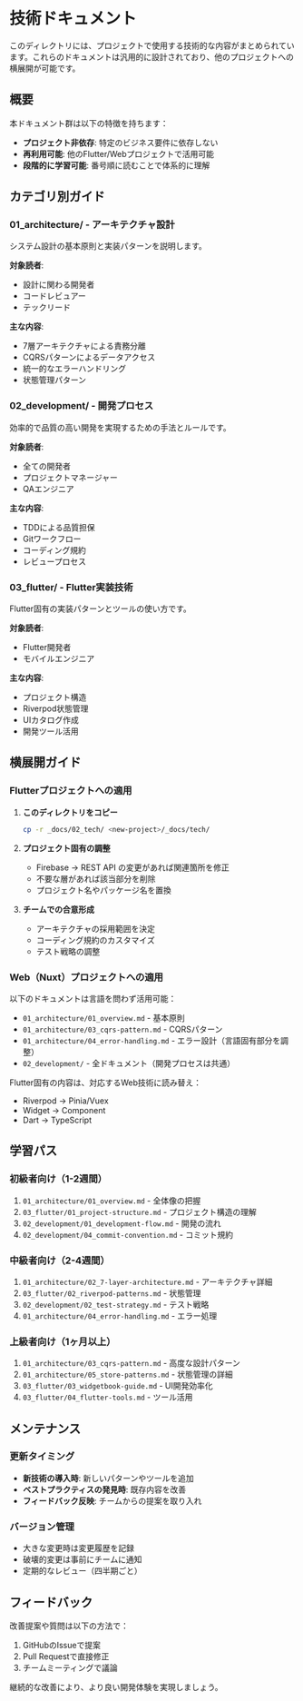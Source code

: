 # 技術ドキュメント

このディレクトリには、プロジェクトで使用する技術的な内容がまとめられています。これらのドキュメントは汎用的に設計されており、他のプロジェクトへの横展開が可能です。

## 概要

本ドキュメント群は以下の特徴を持ちます：

- **プロジェクト非依存**: 特定のビジネス要件に依存しない
- **再利用可能**: 他のFlutter/Webプロジェクトで活用可能
- **段階的に学習可能**: 番号順に読むことで体系的に理解

## カテゴリ別ガイド

### 01_architecture/ - アーキテクチャ設計

システム設計の基本原則と実装パターンを説明します。

**対象読者**:

- 設計に関わる開発者
- コードレビュアー
- テックリード

**主な内容**:

- 7層アーキテクチャによる責務分離
- CQRSパターンによるデータアクセス
- 統一的なエラーハンドリング
- 状態管理パターン

### 02_development/ - 開発プロセス

効率的で品質の高い開発を実現するための手法とルールです。

**対象読者**:

- 全ての開発者
- プロジェクトマネージャー
- QAエンジニア

**主な内容**:

- TDDによる品質担保
- Gitワークフロー
- コーディング規約
- レビュープロセス

### 03_flutter/ - Flutter実装技術

Flutter固有の実装パターンとツールの使い方です。

**対象読者**:

- Flutter開発者
- モバイルエンジニア

**主な内容**:

- プロジェクト構造
- Riverpod状態管理
- UIカタログ作成
- 開発ツール活用

## 横展開ガイド

### Flutterプロジェクトへの適用

1. **このディレクトリをコピー**

   ```bash
   cp -r _docs/02_tech/ <new-project>/_docs/tech/
   ```

2. **プロジェクト固有の調整**
   - Firebase → REST API の変更があれば関連箇所を修正
   - 不要な層があれば該当部分を削除
   - プロジェクト名やパッケージ名を置換

3. **チームでの合意形成**
   - アーキテクチャの採用範囲を決定
   - コーディング規約のカスタマイズ
   - テスト戦略の調整

### Web（Nuxt）プロジェクトへの適用

以下のドキュメントは言語を問わず活用可能：

- `01_architecture/01_overview.md` - 基本原則
- `01_architecture/03_cqrs-pattern.md` - CQRSパターン
- `01_architecture/04_error-handling.md` - エラー設計（言語固有部分を調整）
- `02_development/` - 全ドキュメント（開発プロセスは共通）

Flutter固有の内容は、対応するWeb技術に読み替え：

- Riverpod → Pinia/Vuex
- Widget → Component
- Dart → TypeScript

## 学習パス

### 初級者向け（1-2週間）

1. `01_architecture/01_overview.md` - 全体像の把握
2. `03_flutter/01_project-structure.md` - プロジェクト構造の理解
3. `02_development/01_development-flow.md` - 開発の流れ
4. `02_development/04_commit-convention.md` - コミット規約

### 中級者向け（2-4週間）

1. `01_architecture/02_7-layer-architecture.md` - アーキテクチャ詳細
2. `03_flutter/02_riverpod-patterns.md` - 状態管理
3. `02_development/02_test-strategy.md` - テスト戦略
4. `01_architecture/04_error-handling.md` - エラー処理

### 上級者向け（1ヶ月以上）

1. `01_architecture/03_cqrs-pattern.md` - 高度な設計パターン
2. `01_architecture/05_store-patterns.md` - 状態管理の詳細
3. `03_flutter/03_widgetbook-guide.md` - UI開発効率化
4. `03_flutter/04_flutter-tools.md` - ツール活用

## メンテナンス

### 更新タイミング

- **新技術の導入時**: 新しいパターンやツールを追加
- **ベストプラクティスの発見時**: 既存内容を改善
- **フィードバック反映**: チームからの提案を取り入れ

### バージョン管理

- 大きな変更時は変更履歴を記録
- 破壊的変更は事前にチームに通知
- 定期的なレビュー（四半期ごと）

## フィードバック

改善提案や質問は以下の方法で：

1. GitHubのIssueで提案
2. Pull Requestで直接修正
3. チームミーティングで議論

継続的な改善により、より良い開発体験を実現しましょう。

